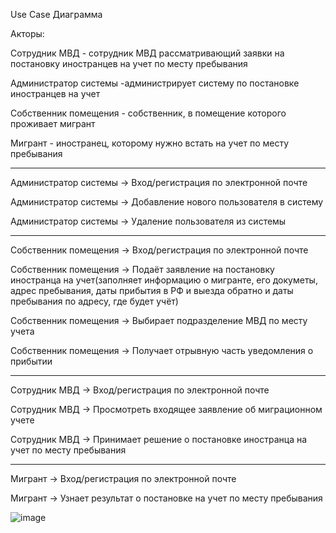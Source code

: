 Use Case Диаграмма

Акторы:

Сотрудник МВД - сотрудник МВД рассматривающий заявки на постановку иностранцев на учет по месту пребывания

Администратор системы -администрирует систему по постановке иностранцев на учет

Собственник помещения - собственник, в помещение которого проживает мигрант

Мигрант - иностранец, которому нужно встать на учет по месту пребывания

-----------------------------------------------------------------------------------------------------------------
Администратор системы -> Вход/регистрация по электронной почте

Администратор системы -> Добавление нового пользователя в систему

Администратор системы -> Удаление пользователя из системы

-----------------------------------------------------------------------------------------------------------------
Собственник помещения -> Вход/регистрация по электронной почте

Собственник помещения -> Подаёт заявление на постановку иностранца на учет(заполняет информацию о мигранте, его докуметы, адрес пребывания, даты прибытия в РФ и выезда обратно и даты пребывания по адресу, где будет учёт)

Собственник помещения -> Выбирает подразделение МВД по месту учета

Собственник помещения -> Получает отрывную часть уведомления о прибытии

-----------------------------------------------------------------------------------------------------------------
Сотрудник МВД -> Вход/регистрация по электронной почте

Сотрудник МВД -> Просмотреть входящее заявление об миграционном учете

Сотрудник МВД -> Принимает решение о постановке иностранца на учет по месту пребывания

-----------------------------------------------------------------------------------------------------------------
Мигрант -> Вход/регистрация по электронной почте

Мигрант -> Узнает результат о постановке на учет по месту пребывания


![image](https://github.com/user-attachments/assets/ae8b4395-3f2b-4d85-95cd-6cfb06f78ae7)
